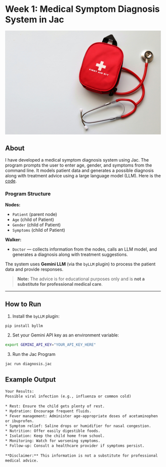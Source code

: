 # Week 1: Medical Symptom Diagnosis System in Jac

![First Aid Kit](https://github.com/MithamoMorgan/Building-Generative-AI-Applications/blob/main/Week1_Project/first_aid_kit.jpg)

## About

I have developed a medical symptom diagnosis system using Jac. The program prompts the user to enter age, gender, and symptoms from the command line. It models patient data and generates a possible diagnosis along with treatment advice using a large language model (LLM). Here is the [code](https://github.com/MithamoMorgan/Building-Generative-AI-Applications/blob/main/Week1_Project/diagnosis.jac).


### Program Structure

**Nodes:**

- `Patient` (parent node)  
- `Age` (child of Patient)  
- `Gender` (child of Patient)  
- `Symptoms` (child of Patient)  

**Walker:**

- `Doctor` — collects information from the nodes, calls an LLM model, and generates a diagnosis along with treatment suggestions.

The system uses **Gemini LLM** (via the `byLLM` plugin) to process the patient data and provide responses.

> **Note:** The advice is for educational purposes only and is **not a substitute for professional medical care**.

---

## How to Run

1. Install the `byLLM` plugin:

```bash
pip install byllm
```

2. Set your Gemini API key as an environment variable:

```bash
export GEMINI_API_KEY="YOUR_API_KEY_HERE"
```

3. Run the Jac Program

```bash
jac run diagnosis.jac
```
## Example Output

```text
Your Results:
Possible viral infection (e.g., influenza or common cold)

* Rest: Ensure the child gets plenty of rest.
* Hydration: Encourage frequent fluids.
* Fever management: Administer age-appropriate doses of acetaminophen or ibuprofen.
* Symptom relief: Saline drops or humidifier for nasal congestion.
* Nutrition: Offer easily digestible foods.
* Isolation: Keep the child home from school.
* Monitoring: Watch for worsening symptoms.
* Follow-up: Consult a healthcare provider if symptoms persist.

**Disclaimer:** This information is not a substitute for professional medical advice.
```
